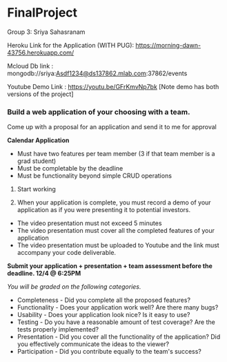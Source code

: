 # FinalProject
Group 3: Sriya Sahasranam

Heroku Link for the Application (WITH PUG):          https://morning-dawn-43756.herokuapp.com/

Mcloud Db link : mongodb://sriya:Asdf1234@ds137862.mlab.com:37862/events

Youtube Demo Link : https://youtu.be/GFrKmvNp7bk
[Note demo has both versions of the project]

### Build a web application of your choosing with a team.

Come up with a proposal for an application and send it to me for approval


**Calendar Application**


* Must have two features per team member (3 if that team member is a grad student)
* Must be completable by the deadline
* Must be functionality beyond simple CRUD operations


1. Start working


1. When your application is complete, you must record a demo of your application as if you were presenting it to potential investors.
* The video presentation must not exceed 5 minutes
* The video presentation must cover all the completed features of your application
* The video presentation must be uploaded to Youtube and the link must accompany your code deliverable.


**Submit your application + presentation + team assessment before the deadline. 12/4 @ 6:25PM**


*You will be graded on the following categories.*
* Completeness - Did you complete all the proposed features?
* Functionality - Does your application work well? Are there many bugs?
* Usability - Does your application look nice? Is it easy to use?
* Testing - Do you have a reasonable amount of test coverage? Are the tests properly implemented?
* Presentation - Did you cover all the functionality of the application? Did you effectively communicate the ideas to the viewer?
* Participation - Did you contribute equally to the team's success?
